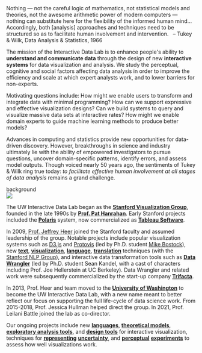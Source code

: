 <div class="quote">Nothing &mdash; not the careful logic of mathematics, not statistical models and theories, not the awesome arithmetic power of modern computers &mdash; nothing can substitute here for the flexibility of the informed human mind... Accordingly, both [analysis] approaches and techniques need to be structured so as to facilitate human involvement and intervention. &nbsp; &ndash; Tukey &amp; Wilk, Data Analysis &amp; Statistics, 1966</div>

The mission of the Interactive Data Lab is to enhance people's ability to **understand and communicate data** through the design of new **interactive systems** for data visualization and analysis. We study the perceptual, cognitive and social factors affecting data analysis in order to improve the efficiency and scale at which expert analysts work, and to lower barriers for non-experts.</br>

Motivating questions include: How might we enable users to transform and integrate data with minimal programming? How can we support expressive and effective visualization designs? Can we build systems to query and visualize massive data sets at interactive rates? How might we enable domain experts to guide machine learning methods to produce better models? </br>

Advances in computing and statistics provide new opportunities for data-driven discovery. However, breakthroughs in science and industry ultimately lie with the ability of empowered investigators to pursue questions, uncover domain-specific patterns, identify errors, and assess model outputs. Though voiced nearly 50 years ago, the sentiments of Tukey &amp; Wilk ring true today: _to facilitate effective human involvement at all stages of data analysis_ remains a grand challenge.

<div class="lead">background</div>
<div class="right"><img src="/images/about/migration.png" /></div>

The UW Interactive Data Lab began as the [**Stanford Visualization Group**](http://vis.stanford.edu), founded in the late 1990s by [**Prof. Pat Hanrahan**](http://graphics.stanford.edu/~hanrahan/). Early Stanford projects included the [**Polaris**](http://www.graphics.stanford.edu/projects/polaris/) system, now commercialized as [**Tableau Software**](http://www.tableausoftware.com/).</br>

In 2009, [Prof. Jeffrey Heer](http://jheer.org) joined the Stanford faculty and assumed leadership of the group. Notable projects include popular visualization systems such as [D3.js](/papers/d3) and [Protovis](/papers/protovis) (led by Ph.D. student [Mike Bostock](http://bost.ocks.org/mike/)), new [**text**](/papers/termite/), [**visualization**](/papers/topic-model-diagnostics/), [**language**](/papers/ptm/), [**translation**](/papers/interactive-translation/) techniques (with the [Stanford NLP Group](http://nlp.stanford.edu/)), and interactive data transformation tools such as [**Data Wrangler**](http://vis.stanford.edu/wrangler") (led by Ph.D. student Sean Kandel, with a cast of characters including Prof. Joe Hellerstein at UC Berkeley). Data Wrangler and related work were subsequently commercialized by the start-up company [**Trifacta**](http://trifacta.com).</br>

In 2013, Prof. Heer and team moved to the [**University of Washington**](http://uw.edu) to become the UW Interactive Data Lab, with a new name meant to better reflect our focus on supporting the full life-cycle of data science work. From 2015-2018, Prof. Jessica Hullman helped direct the group. In 2021, Prof. Leilani Battle joined the lab as co-director.</br>

Our ongoing projects include new [**languages**](/papers/vega-lite/), [**theoretical models**](/papers/graphscape/), [**exploratory analysis tools**](/papers/voyager2/), and [**design tools**](/papers/lyra/) for interactive visualization, techniques for [**representing**](/papers/uncertainty-palettes/) [**uncertainty**](/papers/hops-trends/), and [**perceptual**](/papers/quantitative-color/) [**experiments**](/papers/latency/) to assess how well visualizations work.
